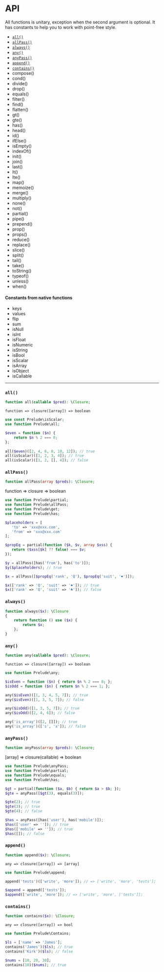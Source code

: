 # API
All functions is unitary, exception when the second argument is optional. It has constants to help you to work with point-free style.

+ [`all()`](#all)
+ [`allPass()`](#allpass)
+ [`always()`](#always)
+ [`any()`](#any)
+ [`anyPass()`](#anypass)
+ [`append()`](#append)
+ [`contains()`](#contains)
+ compose()
+ cond()
+ divide()
+ drop()
+ equals()
+ filter()
+ find()
+ flatten()
+ gt()
+ gte()
+ has()
+ head()
+ id()
+ ifElse()
+ isEmpty()
+ indexOf()
+ init()
+ join()
+ last()
+ lt()
+ lte()
+ map()
+ memoize()
+ merge()
+ multiply()
+ none()
+ not()
+ partial()
+ pipe()
+ prepend()
+ prop()
+ props()
+ reduce()
+ replace()
+ slice()
+ split()
+ tail()
+ take()
+ toString()
+ typeof()
+ unless()
+ when()

#### Constants from native functions

+ keys 
+ values
+ flip 
+ sum
+ isNull
+ isInt
+ isFloat
+ isNumeric
+ isString
+ isBool
+ isScalar
+ isArray
+ isObject
+ isCallable

-------

### `all()`

```php
function all(callable $pred): \Closure;
```

`function => closure([array]) => boolean`

```php
use const Prelude\isScalar;
use function Prelude\all;

$even = function ($n) { 
    return $n % 2 === 0; 
};
        
all($even)([2, 4, 6, 8, 10, 12]); // true
all(isScalar)([1, 2, 3, 4]); // true
all(isScalar)([1, 2, [], 4]); // false
```

### `allPass()`

 ```php
 function allPass(array $preds): \Closure;
 ```

 function => closure => boolean

 ```php
use function Prelude\partial;
use function Prelude\allPass;
use function Prelude\get;
use function Prelude\has;

$placeholders = [
    'to' => 'xxx@xxx.com',
    'from' => 'xxx@xxx.com'
];

$propEq = partial(function ($k, $v, array $xss) {
    return ($xss[$k] ?? false) === $v;
});

$y = allPass([has('from'), has('to')]);        
$y($placeholders); // true

$x = allPass([$propEq('rank', 'Q'), $propEq('suit', '♠︎')]);

$x(['rank' => 'Q', 'suit' => '♠︎']); // true
$x(['rank' => 'Q', 'suit' => '♣︎︎']); // false
```

### `always()`

```php
function always($x): \Closure
{
    return function () use ($x) {
        return $x;
    };
}
```

### `any()`

```php
function any(callable $pred): \Closure;
```

`function => closure([array]) => boolean`

```php
use function Prelude\any;

$isEven = function ($n) { return $n % 2 === 0; };
$isOdd = function ($n) { return $n % 2 === 1; };

any($isEven)([1, 3, 4, 5, 7]); // true
any($isEven)([1, 3, 5, 7]); // false

any($isOdd)([1, 3, 5, 7]); // true
any($isOdd)([2, 4, 6]); // false

any('is_array')([2, []]); // true
any('is_array')(['s', 'x']); // false
```

### `anyPass()`

```php
function anyPass(array $preds): \Closure;
```
[array] => closure(callable) => boolean

```php
use function Prelude\anyPass;
use function Prelude\partial;
use function Prelude\equals;
use function Prelude\has;

$gt = partial(function ($a, $b) { return $a > $b; });
$gte = anyPass([$gt(3), equals(3)]);

$gte(2); // true
$gte(3); // true
$gte(4); // false

$has = anyPass([has('user'), has('mobile')]);
$has(['user' => '']); // true
$has(['mobile' => '']); // true
$has([]); // false

```

### `append()`

```php
function append($x): \Closure;
```

`any => closure([array]) => [array]`

```php
use function Prelude\append;

append('tests')(['write', 'more']); // => ['write', 'more', 'tests'];

$append = append(['tests']);
$append(['write', 'more']); // => ['write', 'more', ['tests']];
```

### `contains()`

```php
function contains($x): \Closure;
```

`any => closure([array]) => bool`

```php
use function Prelude\Contains;

$ls = ['name' => 'James'];
contains('James')($ls); // true
contains('Kirk')($ls); // false

$nums = [10, 20, 30];
contains(10)($nums); // true    
```